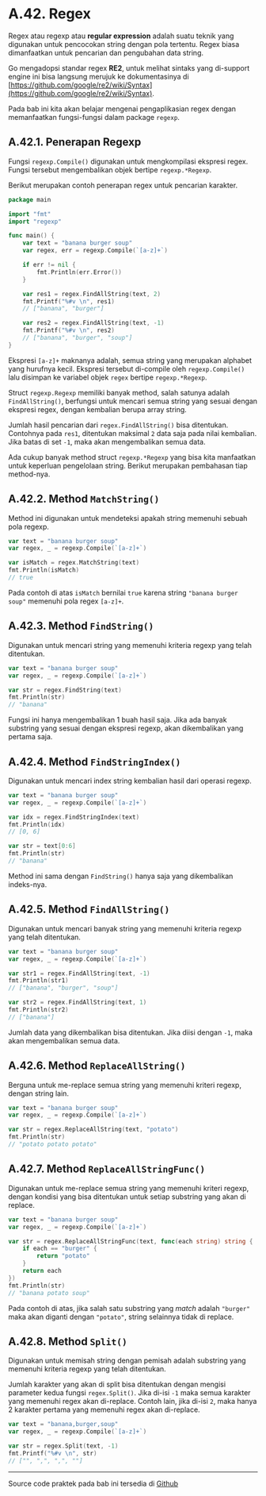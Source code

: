 # A.42. Regex

Regex atau regexp atau **regular expression** adalah suatu teknik yang digunakan untuk pencocokan string dengan pola tertentu. Regex biasa dimanfaatkan untuk pencarian dan pengubahan data string.

Go mengadopsi standar regex **RE2**, untuk melihat sintaks yang di-support engine ini bisa langsung merujuk ke dokumentasinya di [https://github.com/google/re2/wiki/Syntax](https://github.com/google/re2/wiki/Syntax).

Pada bab ini kita akan belajar mengenai pengaplikasian regex dengan memanfaatkan fungsi-fungsi dalam package `regexp`.

## A.42.1. Penerapan Regexp

Fungsi `regexp.Compile()` digunakan untuk mengkompilasi ekspresi regex. Fungsi tersebut mengembalikan objek bertipe `regexp.*Regexp`.

Berikut merupakan contoh penerapan regex untuk pencarian karakter.

```go
package main

import "fmt"
import "regexp"

func main() {
    var text = "banana burger soup"
    var regex, err = regexp.Compile(`[a-z]+`)

    if err != nil {
        fmt.Println(err.Error())
    }

    var res1 = regex.FindAllString(text, 2)
    fmt.Printf("%#v \n", res1)
    // ["banana", "burger"]

    var res2 = regex.FindAllString(text, -1)
    fmt.Printf("%#v \n", res2)
    // ["banana", "burger", "soup"]
}
```

Ekspresi `[a-z]+` maknanya adalah, semua string yang merupakan alphabet yang hurufnya kecil. Ekspresi tersebut di-compile oleh `regexp.Compile()` lalu disimpan ke variabel objek `regex` bertipe `regexp.*Regexp`.

Struct `regexp.Regexp` memiliki banyak method, salah satunya adalah `FindAllString()`, berfungsi untuk mencari semua string yang sesuai dengan ekspresi regex, dengan kembalian berupa array string.

Jumlah hasil pencarian dari `regex.FindAllString()` bisa ditentukan. Contohnya pada `res1`, ditentukan maksimal `2` data saja pada nilai kembalian. Jika batas di set `-1`, maka akan mengembalikan semua data.

Ada cukup banyak method struct `regexp.*Regexp` yang bisa kita manfaatkan untuk keperluan pengelolaan string. Berikut merupakan pembahasan tiap method-nya.

## A.42.2. Method `MatchString()`

Method ini digunakan untuk mendeteksi apakah string memenuhi sebuah pola regexp.

```go
var text = "banana burger soup"
var regex, _ = regexp.Compile(`[a-z]+`)

var isMatch = regex.MatchString(text)
fmt.Println(isMatch)
// true
```

Pada contoh di atas `isMatch` bernilai `true` karena string `"banana burger soup"` memenuhi pola regex `[a-z]+`.

## A.42.3. Method `FindString()`

Digunakan untuk mencari string yang memenuhi kriteria regexp yang telah ditentukan.

```go
var text = "banana burger soup"
var regex, _ = regexp.Compile(`[a-z]+`)

var str = regex.FindString(text)
fmt.Println(str)
// "banana"
```

Fungsi ini hanya mengembalikan 1 buah hasil saja. Jika ada banyak substring yang sesuai dengan ekspresi regexp, akan dikembalikan yang pertama saja.

## A.42.4. Method `FindStringIndex()`

Digunakan untuk mencari index string kembalian hasil dari operasi regexp.

```go
var text = "banana burger soup"
var regex, _ = regexp.Compile(`[a-z]+`)

var idx = regex.FindStringIndex(text)
fmt.Println(idx)
// [0, 6]

var str = text[0:6]
fmt.Println(str)
// "banana"
```

Method ini sama dengan `FindString()` hanya saja yang dikembalikan indeks-nya.

## A.42.5. Method `FindAllString()`

Digunakan untuk mencari banyak string yang memenuhi kriteria regexp yang telah ditentukan.

```go
var text = "banana burger soup"
var regex, _ = regexp.Compile(`[a-z]+`)

var str1 = regex.FindAllString(text, -1)
fmt.Println(str1)
// ["banana", "burger", "soup"]

var str2 = regex.FindAllString(text, 1)
fmt.Println(str2)
// ["banana"]
```

Jumlah data yang dikembalikan bisa ditentukan. Jika diisi dengan `-1`, maka akan mengembalikan semua data.

## A.42.6. Method `ReplaceAllString()`

Berguna untuk me-replace semua string yang memenuhi kriteri regexp, dengan string lain.

```go
var text = "banana burger soup"
var regex, _ = regexp.Compile(`[a-z]+`)

var str = regex.ReplaceAllString(text, "potato")
fmt.Println(str)
// "potato potato potato"
```

## A.42.7. Method `ReplaceAllStringFunc()`

Digunakan untuk me-replace semua string yang memenuhi kriteri regexp, dengan kondisi yang bisa ditentukan untuk setiap substring yang akan di replace.

```go
var text = "banana burger soup"
var regex, _ = regexp.Compile(`[a-z]+`)

var str = regex.ReplaceAllStringFunc(text, func(each string) string {
    if each == "burger" {
        return "potato"
    }
    return each
})
fmt.Println(str)
// "banana potato soup"
```

Pada contoh di atas, jika salah satu substring yang *match* adalah `"burger"` maka akan diganti dengan `"potato"`, string selainnya tidak di replace.

## A.42.8. Method `Split()`

Digunakan untuk memisah string dengan pemisah adalah substring yang memenuhi kriteria regexp yang telah ditentukan.

Jumlah karakter yang akan di split bisa ditentukan dengan mengisi parameter kedua fungsi `regex.Split()`. Jika di-isi `-1` maka semua karakter yang memenuhi regex akan di-replace. Contoh lain, jika di-isi `2`, maka hanya 2 karakter pertama yang memenuhi regex akan di-replace.

```go
var text = "banana,burger,soup"
var regex, _ = regexp.Compile(`[a-z]+`)

var str = regex.Split(text, -1)
fmt.Printf("%#v \n", str)
// ["", ",", ",", ""]
```

---

Source code praktek pada bab ini tersedia di [Github](https://github.com/novalagung/dasarpemrogramangolang/tree/master/chapter-A.42-regex)
